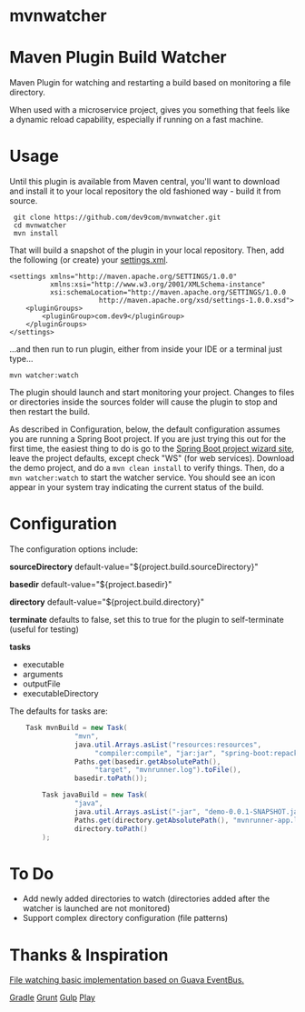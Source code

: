 # mvnwatcher

Maven Plugin Build Watcher
==========================

Maven Plugin for watching and restarting a build based on monitoring a file directory.  

When used with a microservice project, gives you something that feels like a dynamic reload capability, 
especially if running on a fast machine.  

Usage
=====

Until this plugin is available from Maven central, you'll want to download and install it to your local repository
the old fashioned way - build it from source.

     git clone https://github.com/dev9com/mvnwatcher.git
     cd mvnwatcher
     mvn install

That will build a snapshot of the plugin in your local repository.  Then, add the following (or create) 
your  [settings.xml](https://maven.apache.org/settings.html).  

    <settings xmlns="http://maven.apache.org/SETTINGS/1.0.0"
              xmlns:xsi="http://www.w3.org/2001/XMLSchema-instance"
              xsi:schemaLocation="http://maven.apache.org/SETTINGS/1.0.0
                          http://maven.apache.org/xsd/settings-1.0.0.xsd">
        <pluginGroups>
            <pluginGroup>com.dev9</pluginGroup>
        </pluginGroups>
    </settings>

...and then run to run plugin, either from inside your IDE or a terminal just type...

    mvn watcher:watch
    
The plugin should launch and start monitoring your project.  Changes to files or directories inside the sources
folder will cause the plugin to stop and then restart the build.

As described in Configuration, below, the default configuration assumes you are running a Spring Boot project.  If
you are just trying this out for the first time, the easiest thing to do is go to the 
[Spring Boot project wizard site](http://start.spring.io/), leave the project defaults, except check "WS" (for web
services).  Download the demo project, and do a `mvn clean install` to verify things.  Then, do a 
`mvn watcher:watch` to start the watcher service.  You should see an icon appear in your system tray indicating the
current status of the build.

Configuration
=============

The configuration options include:

**sourceDirectory** default-value="${project.build.sourceDirectory}"

**basedir** default-value="${project.basedir}"

**directory** default-value="${project.build.directory}"

**terminate** defaults to false, set this to true for the plugin to self-terminate (useful for testing)

**tasks**
  * executable
  * arguments
  * outputFile
  * executableDirectory
    
The defaults for tasks are:

````java
    Task mvnBuild = new Task(
                "mvn",
                java.util.Arrays.asList("resources:resources", 
                     "compiler:compile", "jar:jar", "spring-boot:repackage"),
                Paths.get(basedir.getAbsolutePath(), 
                     "target", "mvnrunner.log").toFile(),
                basedir.toPath());

        Task javaBuild = new Task(
                "java",
                java.util.Arrays.asList("-jar", "demo-0.0.1-SNAPSHOT.jar"),
                Paths.get(directory.getAbsolutePath(), "mvnrunner-app.log").toFile(),
                directory.toPath()
        );
````

To Do
=====

* Add newly added directories to watch (directories added after the watcher is launched are not monitored)
* Support complex directory configuration (file patterns)

Thanks & Inspiration
====================

[File watching basic implementation based on Guava EventBus.](http://codingjunkie.net/eventbus-watchservice/)

[Gradle](https://docs.gradle.org/current/release-notes#continuous-build)
[Grunt](https://github.com/gruntjs/grunt-contrib-watch)
[Gulp](https://www.npmjs.com/package/gulp-watch)
[Play](https://www.playframework.com/)
